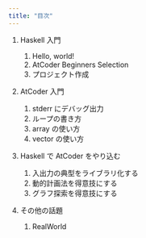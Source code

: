 ```yaml
---
title: "目次"
---
```


1. Haskell 入門
    1. Hello, world!
    2. AtCoder Beginners Selection
    3. プロジェクト作成

2. AtCoder 入門
    1. stderr にデバッグ出力
    2. ループの書き方
    3. array の使い方
    4. vector の使い方

3. Haskell で AtCoder をやり込む
    1. 入出力の典型をライブラリ化する
    2. 動的計画法を得意技にする
    3. グラフ探索を得意技にする

4. その他の話題
    1. RealWorld
    <!-- 2. ベンチマークテストを行う -->
    <!-- 3. 自作ライブラリをファイル分割する -->

<!-- 5. 付録 -->

